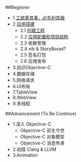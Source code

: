 ##Beginner

* 1.[工欲善其事，必先利其器](01.md)
* 2.[应用搭建](02.0.md)
	- 2.1 [创建工程](02.1.md)
	- 2.2 [应用配置和项目结构](02.2.md)
	- 2.3 依赖管理
	- 2.4 xib & StoryBorad?
	- 2.5 签名打包
	- 2.6 应用发布
* 3.初识Objective-C
* 4.数据存储
* 5.网络请求
* 6.UI布局
* 7.TableView
* 8.WebView
* 9.多线程


##Advancement (To Be Continue)

* 1.深入 Objective-C
	- Objective-C 前生今世
	- Objective-C 对象模型
	- Objective-C 消息传递
* 2.初探 Clang & LLVM
* 3.Animation